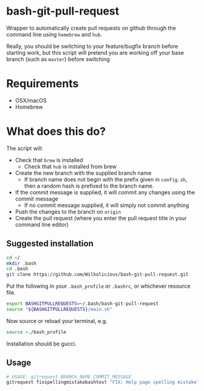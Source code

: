# bash-git-pull-request
Wrapper to automatically create pull requests on github through the command line using `homebrew` and `hub`.

Really, you should be switching to your feature/bugfix branch before starting work, but this script will pretend you are working off your base branch (such as `master`) before switching

# Requirements
- OSX/macOS
- Homebrew

# What does this do?
The script will:
- Check that `brew` is installed
  - Check that `hub` is installed from brew
- Create the new branch with the supplied branch name
  - If branch name does not begin with the prefix given in `config.sh`, then a random hash is prefixed to the branch name.
- If the commit message is supplied, it will commit any changes using the commit message
  - If no commit message supplied, it will simply not commit anything
- Push the changes to the branch on `origin`
- Create the pull request (where you enter the pull request title in your command line editor)

## Suggested installation
```BASH
cd ~/
mkdir .bash
cd .bash
git clone https://github.com/Wilkolicious/bash-git-pull-request.git
```

Put the following in your `.bash_profile` or `.bashrc`, or whichever resource file.
```BASH 
export BASHGITPULLREQUESTS=~/.bash/bash-git-pull-request
source "${BASHGITPULLREQUESTS}/main.sh"
```

Now source or reload your terminal, e.g.
```BASH
source ~./bash_profile
```

Installation should be gucci.

## Usage
```BASH
# USAGE: gitrequest BRANCH_NAME COMMIT_MESSAGE
gitrequest fixspellingmistakebashtest "FIX: Help page spelling mistake"
```
